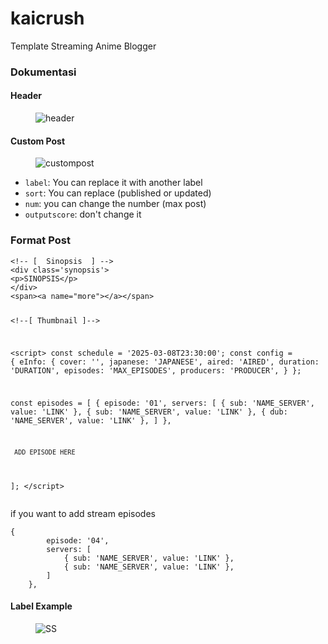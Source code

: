 # kaicrush
Template Streaming Anime Blogger

<h3>Dokumentasi</h3>

<h4>Header</h4>
<figure class="center">
  <img alt="header" src="https://blogger.googleusercontent.com/img/b/R29vZ2xl/AVvXsEirdJ4VAN_mPzZwc7Wpkm9XIgS31ZY4qojmUKw0SGqKGrjbLbYSLgaICuaJDsYIPHfdArel8shq6xrYaRqQTFZCdedUkOg8_N_3Mkjjly1hGxKFZ2teY1_fgQIIIETG7STu1xu7jl40l6LfGCR2zIku-Jrcfti8yFBFzVWkU4xoDZoMM3ZlymtteaVtcRdK/s625/header.png">
</figure>


<h4>Custom Post</h4>
<figure class="center">
  <img alt="custompost" src="https://blogger.googleusercontent.com/img/b/R29vZ2xl/AVvXsEjpEHqZjWsNRUsTrRTNUv6X3_K9VogZd-de7JJx99CSnrAc7Awojeak3Evr_aXlBDEgOrotJJnq-kzB4JYRmU5IME7BsgCCiU3eilXz-hWFkEMJOMn7TymgNMm_ktluI20KmfrfDS0E8A7_l1W0hP9Cc0GNsrpSR41D9iZCvTwj97WRoqJ9dQNHzoBhBd7x/s436/custom%20post.png">
</figure>

<ul>
  <li><code>label</code>: You can replace it with another label</li>
  <li><code>sort</code>: You can replace (published or updated)</li>
  <li><code>num</code>: you can change the number (max post)</li>
  <li><code>outputscore</code>: don't change it</li>
</ul>

<h3>Format Post</h3>
<pre class='html'><code>&lt;!-- [  Sinopsis  ] --&gt;
&lt;div class=&#039;synopsis&#039;&gt;
&lt;p&gt;SINOPSIS&lt;/p&gt;
&lt;/div&gt;
&lt;span&gt;&lt;a name=&quot;more&quot;&gt;&lt;/a&gt;&lt;/span&gt;

&lt;!--[  Thumbnail ]--&gt;


&lt;script&gt;
const schedule = &#039;2025-03-08T23:30:00&#039;;
const config = {
    eInfo: {
        cover: &#039;&#039;,
        japanese: &#039;JAPANESE&#039;,
        aired: &#039;AIRED&#039;,
        duration: &#039;DURATION&#039;,
        episodes: &#039;MAX_EPISODES&#039;,
        producers: &#039;PRODUCER&#039;,
    }
};
  
  const episodes = [
    {
        episode: &#039;01&#039;,
        servers: [
            { sub: 'NAME_SERVER', value: 'LINK' },
            { sub: 'NAME_SERVER', value: 'LINK' },
            { dub: 'NAME_SERVER', value: 'LINK' },
        ]
    },

     ADD_EPISODE_HERE 
    
];
&lt;/script&gt;</code>
</pre>
<p>if you want to add stream episodes</p>
<pre><code>{
        episode: '04',
        servers: [
            { sub: 'NAME_SERVER', value: 'LINK' },
            { sub: 'NAME_SERVER', value: 'LINK' },
        ]
    },</code></pre>

<h4>Label Example</h4>
<figure class="center">
  <img alt="SS" src="https://blogger.googleusercontent.com/img/b/R29vZ2xl/AVvXsEhXFZaLbAwtTV8JwfSb2HMeR6C0GRxO00ou0I4f0tGOf3NvkJshyFFlk8vJJ1h1gIZBkbl892AS0F8Mo_YoQVi5FKQMaMK2UCJl6rcJvYSm0cjYyNdYvfKkuzKjP3CxHMK7-8Jm9fGrZW8L-HfFHqWs6nW8_zzxeze-O8qdI4PXFXo74pzj2PXXZe4TgijT/s542/contoh%20label.png">
</figure>
